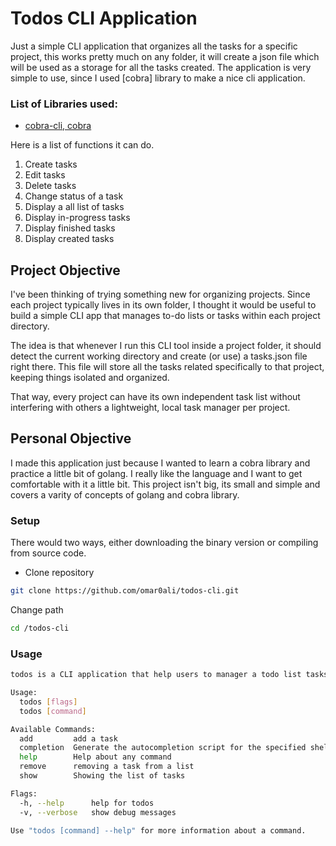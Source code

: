 # Todos CLI Application
Just a simple CLI application that organizes all the tasks for a specific project, this works pretty much on any folder, it will create a json file which will be used as a storage for all the tasks created. The application is very simple to use, since I used [cobra] library to make a nice cli application.

### List of Libraries used:
- [cobra-cli, cobra](https://github.com/spf13/cobra)

Here is a list of functions it can do.

1. Create tasks
2. Edit tasks
3. Delete tasks
4. Change status of a task
5. Display a all list of tasks
6. Display in-progress tasks
7. Display finished tasks
8. Display created tasks

## Project Objective
I've been thinking of trying something new for organizing projects. Since each project typically lives in its own folder, I thought it would be useful to build a simple CLI app that manages to-do lists or tasks within each project directory.

The idea is that whenever I run this CLI tool inside a project folder, it should detect the current working directory and create (or use) a tasks.json file right there. This file will store all the tasks related specifically to that project, keeping things isolated and organized.

That way, every project can have its own independent task list without interfering with others a lightweight, local task manager per project.

## Personal Objective
I made this application just because I wanted to learn a cobra library and practice a little bit of golang. I really like the language and I want to get comfortable with it a little bit. This project isn't big, its small and simple and covers a varity of concepts of golang and cobra library.

### Setup

There would two ways, either downloading the binary version or compiling from source code.

- Clone repository

```bash
git clone https://github.com/omar0ali/todos-cli.git
```

Change path

```bash
cd /todos-cli
```

### Usage
```bash
todos is a CLI application that help users to manager a todo list tasks. We can add remove edit tasks as well as assign completed tasks and show latest tasks.

Usage:
  todos [flags]
  todos [command]

Available Commands:
  add         add a task
  completion  Generate the autocompletion script for the specified shell
  help        Help about any command
  remove      removing a task from a list
  show        Showing the list of tasks

Flags:
  -h, --help      help for todos
  -v, --verbose   show debug messages

Use "todos [command] --help" for more information about a command.

```
